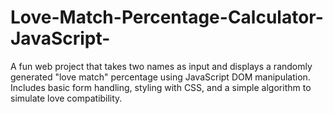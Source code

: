 # Love-Match-Percentage-Calculator-JavaScript-
A fun web project that takes two names as input and displays a randomly generated "love match" percentage using JavaScript DOM manipulation. Includes basic form handling, styling with CSS, and a simple algorithm to simulate love compatibility.
